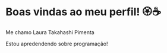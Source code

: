 # Boas vindas ao meu perfil! 🏵️☕
Me chamo Laura Takahashi Pimenta

Estou apredendendo sobre programação!
